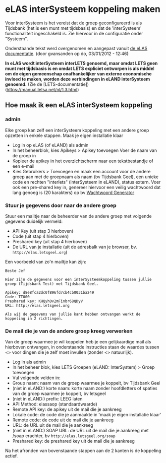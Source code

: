 # eLAS interSysteem koppeling maken

Voor interSysteem is het vereist dat de groep geconfigureerd is als Tijdsbank
(het is een munt met tijdsbasis) en dat de 'interSysteem' functionaliteit ingeschakeld is. Zie hiervoor in de configuratie onder "Systeem".

Onderstaande tekst werd overgenomen en aangepast vanuit [de eLAS documentatie](http://old.elasproject.org/content/hoe-maak-ik-een-interlets-koppeling). (door gvansanden op do, 03/01/2012 - 12:46)

**In eLAS wordt interSysteem interLETS genoemd, maar omdat LETS geen munt
met tijdsbasis is en omdat LETS expliciet ontworpen is als middel om de eigen gemeenschap onafhankelijker van externe economische invloed te maken, worden
deze verbindingen in eLAND interSysteem genoemd.** (Zie de [LETS-documentatie])(https://manual.letsa.net/nl/1.3.html)

## Hoe maak ik een eLAS interSysteem koppeling

### admin

Elke groep kan zelf een interSysteem koppeling met een andere groep opzetten in enkele stappen.
Maak je eigen installatie klaar

* Log in op eLAS (of eLAND) als admin
* In het beheerblok, kies Apikeys > Apikey toevoegen  Voer de naam van de groep in
* Kopieer de apikey in het overzichtscherm naar een tekstbestandje of een e-mail
* Kies Gebruikers > Toevoegen en maak een account voor de andere groep aan met de groepnaam als naam (bv Tijdsbank Geel), een unieke code en rechten "interlets" (interSysteem in eLAND), status extern.  Voer ook een pre-shared key in, genereer hiervoor een veilig wachtwoord dat lang genoeg is (20 karakters) op bv [Wachtwoord Generator](http://www.onlinewachtwoordgenerator.nl/)

### Stuur je gegevens door naar de andere groep

Stuur een mailtje naar de beheerder van de andere groep met volgende gegevens duidelijk vermeld:

* API Key (uit stap 3 hierboven)
* Code (uit stap 4 hierboven)
* Preshared key (uit stap 4 hierboven)
* De URL van je installatie (uit de adresbalk van je browser, bv. `http://elas.letsgeel.org`)

Een voorbeeld van zo'n mailtje kan zijn:

    Beste Jef

    Hier zijn de gegevens voor een interSysteemkoppeling tussen jullie groep (Tijdsbank Test) met Tijdsbank Geel.

    Apikey: d8e8fca2dc0f896fd7cb4cb0031ba249
    Code: TT000
    Preshared key: KHQyhOv2mFinbr68QDyV
    URL: http://elas.letsgeel.org

    Als wij de gegevens van jullie kant hebben ontvangen werkt de koppeling in 2 richtingen.

### De mail die je van de andere groep kreeg verwerken

Van de groep waarmee je wil koppelen heb je een gelijkaardige mail als hierboven ontvangen, in onderstaande instructies staan de waardes tussen <> voor dingen die je zelf moet invullen (zonder <> natuurlijk).

* Log in als admin
* In het beheer blok, kies LETS Groepen (eLAND: InterSystem) > Groep toevoegen
* Vul volgende velden in:
* Group naam: naam van de groep waarmee je koppelt, bv Tijdsbank Geel
* (niet in eLAND:) korte naam: korte naam zonder hoofdletters of spaties van de groep waarmee je koppelt, bv letsgeel
* (niet in eLAND:) prefix: LEEG laten
* API Method: elassaop (standaardwaarde)
* Remote API key: de apikey uit de mail die je aankreeg
* Lokale code: de code die je aanmaakte in 'maak je eigen installatie klaar'
* Remote code: de code uit de mail die je aankreeg
* URL: de URL uit de mail die je aankreeg
* (niet in eLAND:) SOAP URL: de URL uit de mail die je aankreeg met /soap erachter, bv `http://elas.letsgeel.org/soap`
* Preshared key: de preshared key uit de mail die je aankreeg

Na het afronden van bovenstaande stappen aan de 2 kanten is de koppeling actief.

